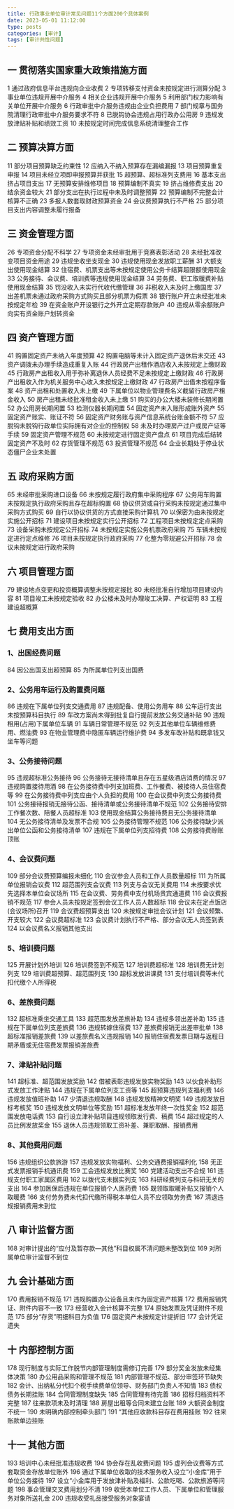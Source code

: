 ```yaml
---
title: 行政事业单位审计常见问题11个方面200个具体案例
date: 2023-05-01 11:12:00
type: posts
categories: [审计]
tags: [审计共性问题]
---
```


## 一   贯彻落实国家重大政策措施方面
1	通过政府信息平台违规向企业收费
2	专项转移支付资金未按规定进行测算分配
3	事业单位违规开展中介服务
4	相关企业违规开展中介服务
5	利用部门权力影响有关单位开展中介服务
6	行政审批中介服务违规由企业负担费用
7	部门规章与国务院清理行政审批中介服务要求不符
8	已脱钩协会违规占用行政办公用房
9	违规发放津贴补贴和绩效工资
10	未按规定时间完成信息系统清理整合工作
## 二    预算决算方面
11	部分项目预算缺乏约束性
12	应纳入不纳入预算存在漏编漏报
13	项目预算重复申报
14	项目未经立项即申报预算并获批
15	超预算、超标准列支费用
16	基本支出挤占项目支出
17	无预算安排维修项目
18	预算编制不真实
19	挤占维修费支出
20	结余资金较大
21	部分支出在执行过程中未及时调整预算
22	预算编制不完整会计核算不正确
23	多报人数套取财政预算资金
24	会议费预算执行不严格
25	部分项目支出内容调整未履行报备
## 三    资金管理方面
26	专项资金分配不科学
27	专项资金未经审批用于竞赛表彰活动
28	未经批准改变项目资金用途
29	违规坐收坐支现金
30	违规使用现金发放职工薪酬
31	大额支出使用现金结算
32	住宿费、机票支出等未按规定使用公务卡结算超限额使用现金
33	公务接待、会议费、培训费等违规使用现金结算
34	劳务费、职工取暖费补贴使用现金结算
35	罚没收入未实行代收代缴管理
36	非税收入未及时上缴国库
37	出差机票未通过政府采购方式购买且部分机票为假票
38	银行账户开立未经批准未按规定年检
39	在资金账户开设银行之外开立定期存款账户
40	违规从零余额账户向实有资金账户划转资金
## 四    资产管理方面
41	购置固定资产未纳入年度预算
42	购置电脑等未计入固定资产退休后未交还
43	资产调拨未办理手续造成重复入账
44	行政房产出租作酒店收入未按规定上缴财政
45	行政房产出租收入用于弥补离退休人员经费不足未按规定上缴财政
46	行政房产出租收入作为机关服务中心收入未按规定上缴财政
47	行政房产出借未按程序备案
48	资产出租和处置收入未上缴
49	下属单位以物业管理费名义截留行政房产租金收入
50	房产出租未经批准租金收入未上缴
51	购买的办公大楼未装修长期闲置
52	办公用房长期闲置
53	检测仪器长期闲置
54	固定资产未入账形成账外资产
55	固定资产账实、账证不符
56	固定资产财务账与资产信息系统台账金额不符
57	应脱钩未脱钩行政单位实际拥有对企业的控制权
58	未及时办理房产过户或房产证等手续
59	固定资产管理不规范
60	未按规定进行固定资产盘点
61	项目完成后结转固定资产不及时
62	存货管理不规范
63	投资管理不规范
64	企业长期处于停业状态僵尸企业未处置
## 五    政府采购方面
65	未经审批采购进口设备
66	未按规定履行政府集中采购程序
67	公务用车购置未按规定执行政府采购且存在超标购置
68	协议供货或自行采购未按规定通过集中采购方式购买
69	自行以协议供货的方式直接采购计算机
70	以保密为由未按规定实施公开招标
71	建设项目未按规定实行公开招标
72	工程项目未按规定定点采购
73	设备采购未按规定公开招标
74	未按规定实施公务机票政府采购
75	车辆未按规定进行定点维修
76	项目未按规定执行政府采购
77	化整为零规避公开招标
78	会议未按规定进行政府采购
## 六    项目管理方面
79	建设地点变更和投资概算调整未按规定报批
80	未经批准自行增加项目建设内容
81	项目竣工未按规定验收
82	办公楼未及时办理竣工决算、产权证明
83	工程建设超概算
## 七    费用支出方面
### 1、出国经费问题
84	因公出国支出超预算
85	为所属单位列支出国费
### 2、公务用车运行及购置费问题
86	违规在下属单位列支交通费用
87	违规配备、使用公务用车
88	公车运行支出未按预算科目执行
89	车改方案尚未得到批复自行提前发放公务交通补贴
90	违规租用(占用)下属单位车辆
91	车辆日常管理不规范
92	列支其他单位车辆维修费用、燃油费
93	在物业管理费中隐匿车辆运行维护费
94	多发车改补贴和既拿钱又坐车等问题
### 3、公务接待问题
95	违规超标准公务接待
96	公务接待无接待清单且存在五星级酒店消费的情况
97	违规购置接待用酒
98	在公务接待费中列支加班费、工作餐费、被接待人员住宿费等
99	在公务接待费中列支应由个人负担的费用
100	在会议费中列支公务接待费
101	公务接待报销无接待公函、接待清单或公务接待清单不规范
102	公务接待安排工作餐次数、陪餐人员超标准
103	使用现金结算公务接待费且无公务接待清单
104	无公务接待清单及发票不合规
105	公务接待管理不规范
106	公务接待缺少派出单位公函和公务接待清单
107	违规在下属单位列支招待费
108	公务接待费赊账顶账
### 4、会议费问题
109	部分会议费预算编报未细化
110	会议参会人员和工作人员数量超标
111	为所属单位报销会议费
112	超范围列支会议费
113	列支与会议无关费用
114	未按要求优先选择本单位会议场所
115	在会议费、劳务费中支付机场贵宾通道费
116	会议费报销不规范
117	参会人员未按规定签到会议工作人员人数超标
118	会议未在定点饭店(会议场所)召开
119	会议费超预算支出
120	未按规定审批会议计划
121	会议频繁、开支较大
122	会议费超标准
123	会议费计划执行不严格、部分会议无人员签到表
124	以会议费名义报销其他支出
### 5、培训费问题
125	开展计划外培训
126	培训费签到不规范
127	培训费超标准
128	培训费无计划列支
129	培训费超预算、超范围列支
130	超标发放讲课费
131	支付培训费等未代扣代缴个人所得税
### 6、差旅费问题
132	超标准乘坐交通工具
133	超范围发放差旅补助
134	违规多领出差补助
135	违规在下属单位列支差旅费
136	违规转嫁住宿费
137	差旅费报销无出差审批单
138	超标准报销差旅费
139	以差旅费名义违规报销
140	报销住宿费发票日期与返程日期矛盾或无住宿费发票报销差旅费
### 7、津贴补贴问题
141	超标准、超范围发放奖励
142	借被表彰违规发放实物奖励
143	以伙食补助形式发放工作津贴
144	违规在下属单位列支工资等
145	超预算违规列支福利费
146	违规发放值班补助
147	少清退违规取酬
148	违规发放精神文明奖
149	违规发放目标考核奖
150	违规发放文明单位等奖励
151	超标准发放年终一次性奖金
152	超范围发放电话费
153	自行设立津补贴项目违规领取发行费、稿费
154	超过规定的人员比例发放奖金
155	退休人员违规领取工资补差、兼职取酬、报销费用
### 8、其他费用问题
156	违规组织公款旅游
157	违规发放实物福利、公务交通费报销福利化
158	无正式发票报销手机通讯费
159	工会违规发放比赛奖
160	党建活动支出不合规
161	违规支付职工家属区费用
162	以拨代支未据实列支
163	科研经费列支与科研无关的支出
164	参加医保后违规在单位报销个人医药费
165	既领取取暖补贴又报销个人取暖费
166	支付劳务费未代扣代缴所得税本单位人员不应领取劳务费
167	清退违规报销费用未到位
## 八    审计监督方面
168	对审计提出的“应付及暂存款—其他”科目权属不清问题未整改到位
169	对所属单位审计监督不到位
## 九    会计基础方面
170	费用报销不规范
171	违规购置办公设备且未作为固定资产核算
172	费用报销凭证、附件内容不一致
173	经营收入会计核算不完整
174	原始发票及凭证附件不规范
175	部分“存货”明细科目为负值
176	固定资产未按规定计提折旧
177	会计凭证遗失
## 十    内部控制方面
178	现行制度与实际工作脱节内部管理制度需修订完善
179	部分奖金发放未经集体决策
180	办公用品采购和管理不规范
181	内部管理不规范、部分审签环节缺失
182	会计、出纳私分代扣个税手续费单位领导、财务部门负责人不知情
183	债权债务长期挂账
184	合同管理制度缺失
185	合同管理有待完善
186	招标归档资料不完整
187	往来款项未及时清理
188	房屋出租等合同未建立台账
189	大额资金制度不统一
190	未明确内部控制牵头部门
191	“其他应收款科目存在费用挂账
192	往来账款单边挂账
## 十一    其他方面
193	培训中心未经批准违规收费
194	协会存在乱收费问题
195	虚列会议费等方式套取资金存放单位账外
196	通过下属单位收取的技术服务收入设立“小金库”用于单位公务接待
197	设立“小金库用于发放津补贴及福利、公款吃喝、公款旅游等问题
198	事企管理交叉费用划分不清
199	收受本单位工作人员、下属单位和管理服务对象所送礼金
200	违规收受礼品接受服务对象宴请